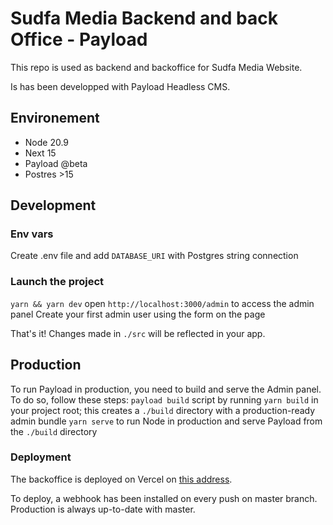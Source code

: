 # Sudfa Media Backend and back Office - Payload

This repo is used as backend and backoffice for Sudfa Media Website.

Is has been developped with Payload Headless CMS. 

## Environement

- Node 20.9
- Next 15
- Payload @beta
- Postres >15

## Development

### Env vars

Create .env file and add `DATABASE_URI` with Postgres string connection

### Launch the project

`yarn && yarn dev`
open `http://localhost:3000/admin` to access the admin panel
Create your first admin user using the form on the page

That's it! Changes made in `./src` will be reflected in your app.

## Production

To run Payload in production, you need to build and serve the Admin panel. To do so, follow these steps:
`payload build` script by running `yarn build` in your project root; this creates a `./build` directory with a production-ready admin bundle
`yarn serve` to run Node in production and serve Payload from the `./build` directory

### Deployment

The backoffice is deployed on Vercel on [this address](sudfa-media-payload.vercel.app/admin). 

To deploy, a webhook has been installed on every push on master branch. Production is always up-to-date with master.
